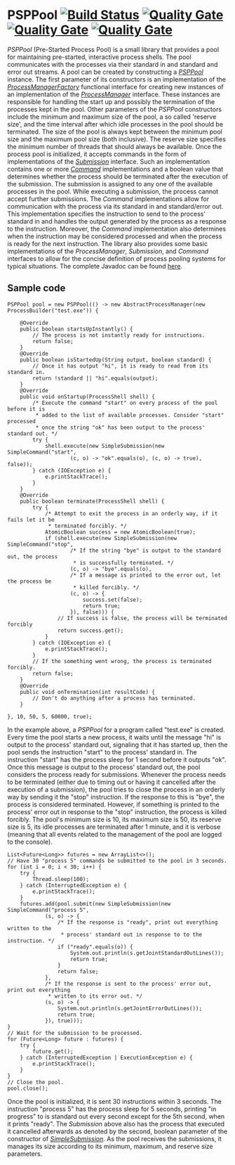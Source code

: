 # PSPPool [![Build Status](https://travis-ci.org/ViktorC/PSPPool.svg?branch=master)](https://travis-ci.org/ViktorC/PSPPool) [![Quality Gate](https://sonarqube.com/api/badges/gate?key=net.viktorc:pspp)](https://sonarqube.com/dashboard/index/net.viktorc:pspp) [![Quality Gate](https://sonarqube.com/api/badges/measure?key=net.viktorc:pspp&metric=coverage)](https://sonarqube.com/dashboard/index/net.viktorc:pspp) [![Quality Gate](https://sonarqube.com/api/badges/measure?key=net.viktorc:pspp&metric=ncloc)](https://sonarqube.com/dashboard/index/net.viktorc:pspp)
_PSPPool_ (Pre-Started Process Pool) is a small library that provides a pool for maintaining pre-started, interactive process shells. The pool communicates with the processes via their standard in and standard and error out streams. A pool can be created by constructing a [*PSPPool*](https://viktorc.github.io/PSPPool/net/viktorc/pspp/PSPPool) instance. The first parameter of its constructors is an implementation of the [*ProcessManagerFactory*](https://viktorc.github.io/PSPPool/net/viktorc/pspp/ProcessManagerFactory) functional interface for creating new instances of an implementation of the [*ProcessManager*](https://viktorc.github.io/PSPPool/net/viktorc/pspp/ProcessManager) interface. These instances are responsible for handling the start up and possibly the termination of the processes kept in the pool. Other parameters of the *PSPPool* constructors include the minimum and maximum size of the pool, a so called 'reserve size', and the time interval after which idle processes in the pool should be terminated. The size of the pool is always kept between the minimum pool size and the maximum pool size (both inclusive). The reserve size specifies the minimum number of threads that should always be available. Once the process pool is initialized, it accepts commands in the form of implementations of the [*Submission*](https://viktorc.github.io/PSPPool/net/viktorc/pspp/Submission) interface. Such an implementation contains one or more [*Command*](https://viktorc.github.io/PSPPool/net/viktorc/pspp/Command) implementations and a boolean value that determines whether the process should be terminated after the execution of the submission. The submission is assigned to any one of the available processes in the pool. While executing a submission, the process cannot accept further submissions. The *Command* implementations allow for communication with the process via its standard in and standard/error out. This implementation specifies the instruction to send to the process' standard in and handles the output generated by the process as a response to the instruction. Moreover, the *Command* implementation also determines when the instruction may be considered processed and when the process is ready for the next instruction. The library also provides some basic implementations of the *ProcessManager*, *Submission*, and *Command* interfaces to allow for the concise definition of process pooling systems for typical situations. The complete Javadoc can be found [here](http://viktorc.github.io/PSPPool/).
## Sample code

	PSPPool pool = new PSPPool(() -> new AbstractProcessManager(new ProcessBuilder("test.exe")) {
		
		@Override
		public boolean startsUpInstantly() {
			// The process is not instantly ready for instructions.
			return false;
		}
		@Override
		public boolean isStartedUp(String output, boolean standard) {
			// Once it has output "hi", it is ready to read from its standard in.
			return !standard || "hi".equals(output);
		}
		@Override
		public void onStartup(ProcessShell shell) {
			/* Execute the command "start" on every process of the pool before it is 
			 * added to the list of available processes. Consider "start" processed 
			 * once the string "ok" has been output to the process' standard out. */
			try {
				shell.execute(new SimpleSubmission(new SimpleCommand("start",
						(c, o) -> "ok".equals(o), (c, o) -> true), false));
			} catch (IOException e) {
				e.printStackTrace();
			}
		}
		@Override
		public boolean terminate(ProcessShell shell) {
			try {
				/* Attempt to exit the process in an orderly way, if it fails let it be 
				 * terminated forcibly. */
				AtomicBoolean success = new AtomicBoolean(true);
				if (shell.execute(new SimpleSubmission(new SimpleCommand("stop",
						/* If the string "bye" is output to the standard out, the process
						 * is successfully terminated. */
						(c, o) -> "bye".equals(o),
						/* If a message is printed to the error out, let the process be 
						 * killed forcibly. */
						(c, o) -> {
							success.set(false);
							return true;
						}), false))) {
					// If success is false, the process will be terminated forcibly
					return success.get();
				}
			} catch (IOException e) {
				e.printStackTrace();
			}
			// If the something went wrong, the process is terminated forcibly.
			return false;
		}
		@Override
		public void onTermination(int resultCode) {
			// Don't do anything after a process has terminated.
		}
		
	}, 10, 50, 5, 60000, true);

In the example above, a *PSPPool* for a program called "test.exe" is created. Every time the pool starts a new process, it waits until the message "hi" is output to the process' standard out, signaling that it has started up, then the pool sends the instruction "start" to the process' standard in. The instruction "start" has the process 
sleep for 1 second before it outputs "ok". Once this message is output to the process' standard out, the pool considers the process ready for submissions. Whenever the process needs to be terminated (either due to timing out or having it cancelled after the execution of a submission), the pool tries to close the process in an orderly way by sending it the "stop" instruction. If the response to this is "bye", the process is considered terminated. However, if something is printed to the process' error out in response to the "stop" instruction, the process is killed forcibly. The pool's minimum size is 10, its maximum size is 50, its reserve size is 5, its idle processes are terminated after 1 minute, and it is verbose (meaning that all events related to the management of the pool are logged to the console).

	List<Future<Long>> futures = new ArrayList<>();
	// Have 30 "process 5" commands be submitted to the pool in 3 seconds.
	for (int i = 0; i < 30; i++) {
		try {
			Thread.sleep(100);
		} catch (InterruptedException e) {
			e.printStackTrace();
		}
		futures.add(pool.submit(new SimpleSubmission(new SimpleCommand("process 5",
				(s, o) -> {
					/* If the response is "ready", print out everything written to the 
					 * process' standard out in response to to the instruction. */
					if ("ready".equals(o)) {
						System.out.println(s.getJointStandardOutLines());
						return true;
					}
					return false;
				},
				/* If the response is sent to the process' error out, print out everything 
				 * written to its error out. */
				(s, o) -> {
					System.out.println(s.getJointErrorOutLines());
					return true;
				}), true)));
	}
	// Wait for the submission to be processed.
	for (Future<Long> future : futures) {
		try {
			future.get();
		} catch (InterruptedException | ExecutionException e) {
			e.printStackTrace();
		}
	}
	// Close the pool.
	pool.close();

Once the pool is initialized, it is sent 30 instructions within 3 seconds. The instruction "process 5" has the process sleep for 5 seconds, printing "in progress" to is standard out every second except for the 5th second, when it prints "ready". The *Submission* above also has the process that executed it cancelled afterwards as denoted by the second, boolean parameter of the constructor of [*SimpleSubmission*](https://viktorc.github.io/PSPPool/net/viktorc/pspp/SimpleSubmission). As the pool receives the submissions, it manages its size according to its minimum, maximum, and reserve size parameters.